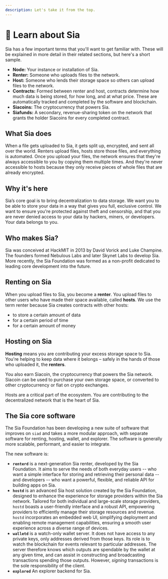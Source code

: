 ```yaml
---
description: Let's take it from the top.
---
```


# 🚧 Learn about Sia

Sia has a few important terms that you'll want to get familiar with. These will be explained in more detail in their related sections, but here's a short sample.

* **Node:** Your instance or installation of Sia.
* **Renter:** Someone who uploads files to the network.
* **Host:** Someone who lends their storage space so others can upload files to the network.
* **Contracts:** Formed between renter and host, contracts determine how much data is being stored, for how long, and at what price. These are automatically tracked and completed by the software and blockchain.
* **Siacoins:** The cryptocurrency that powers Sia.
* **Siafunds:** A secondary, revenue-sharing token on the network that grants the holder Siacoins for every completed contract.

## What Sia does

When a file gets uploaded to Sia, it gets split up, encrypted, and sent all over the world. Renters upload files, hosts store those files, and everything is automated. Once you upload your files, the network ensures that they're always accessible to you by copying them multiple times. And they're never accessible to hosts because they only receive pieces of whole files that are already encrypted.

## Why it's here

Sia’s core goal is to bring decentralization to data storage. We want you to be able to store your data in a way that gives you full, exclusive control. We want to ensure you're protected against theft and censorship, and that you are never denied access to your data by hackers, miners, or developers. Your data belongs to you.

## Who makes Sia?

Sia was conceived at HackMIT in 2013 by David Vorick and Luke Champine. The founders formed Nebulous Labs and later Skynet Labs to develop Sia. More recently, the Sia Foundation was formed as a non-profit dedicated to leading core development into the future.

## **Renting on Sia**

When you upload files to Sia, you become a **renter**. You upload files to other users who have made their space available, called **hosts**. We use the term renter because Sia creates contracts with other hosts:

* to store a certain amount of data
* for a certain period of time
* for a certain amount of money

## Hosting on Sia

**Hosting** means you are contributing your excess storage space to Sia. You're helping to keep data where it belongs – safely in the hands of those who uploaded it, the **renters**.

You also earn Siacoin, the cryptocurrency that powers the Sia network. Siacoin can be used to purchase your own storage space, or converted to other cryptocurrency or fiat on crypto exchanges.

Hosts are a critical part of the ecosystem. You are contributing to the decentralized network that is the heart of Sia.

## The Sia core software

The Sia Foundation has been developing a new suite of software that improves on `siad` and takes a more modular approach, with separate software for renting, hosting, wallet, and explorer. The software is generally more scalable, performant, and easier to integrate.

The new software is:

* **`renterd`** is a next-generation Sia renter, developed by the Sia Foundation. It aims to serve the needs of both everyday users -- who want a simple interface for storing and retrieving their personal data -- and developers -- who want a powerful, flexible, and reliable API for building apps on Sia.&#x20;
* **`hostd`** is an advanced Sia host solution created by the Sia Foundation, designed to enhance the experience for storage providers within the Sia network. Tailored for both individual and large-scale storage providers, `hostd` boasts a user-friendly interface and a robust API, empowering providers to efficiently manage their storage resources and revenue. `hostd` incorporates an embedded web UI, simplifying deployment and enabling remote management capabilities, ensuring a smooth user experience across a diverse range of devices.
* **`walletd`** is a watch-only wallet server. It does not have access to any private keys, only addresses derived from those keys. Its role is to watch the blockchain for events relevant to particular addresses. The server therefore knows which outputs are spendable by the wallet at any given time, and can assist in constructing and broadcasting transactions spending those outputs. However, _signing_ transactions is the sole responsibility of the client.
* **`explored`** An explorer backend for Sia.

